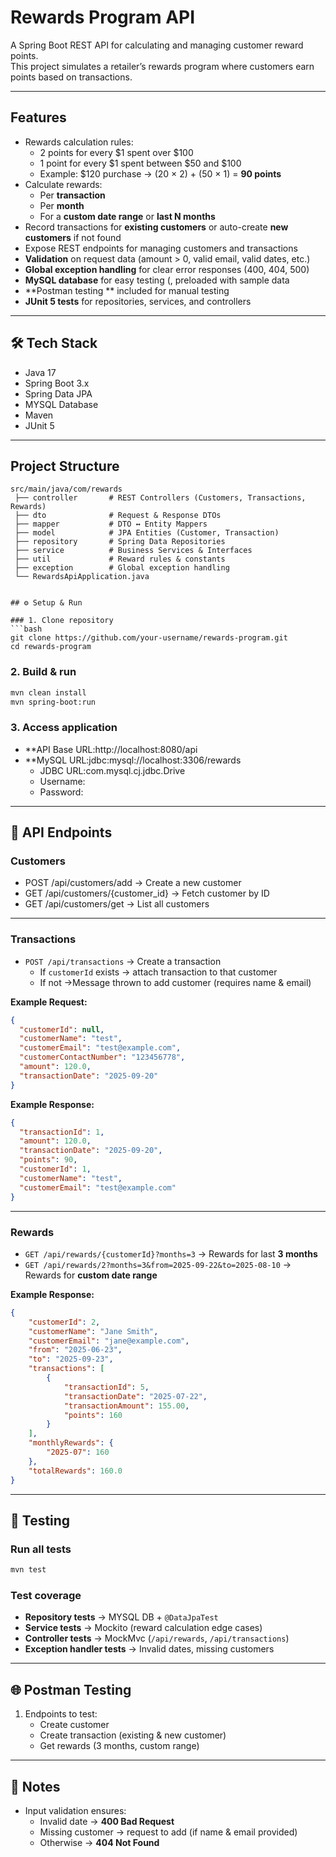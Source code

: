 # Rewards Program API

A Spring Boot REST API for calculating and managing customer reward points.  
This project simulates a retailer’s rewards program where customers earn points based on transactions.

---

## Features

- Rewards calculation rules:
    - 2 points for every $1 spent over $100
    - 1 point for every $1 spent between $50 and $100
    - Example: $120 purchase → (20 × 2) + (50 × 1) = **90 points**
- Calculate rewards:
    - Per **transaction**
    - Per **month**
    - For a **custom date range** or **last N months**
- Record transactions for **existing customers** or auto-create **new customers** if not found
- Expose REST endpoints for managing customers and transactions
- **Validation** on request data (amount > 0, valid email, valid dates, etc.)
- **Global exception handling** for clear error responses (400, 404, 500)
- **MySQL database** for easy testing (,   preloaded with sample data
- **Postman testing ** included for  manual testing
- **JUnit 5 tests** for repositories, services, and controllers

---

## 🛠️ Tech Stack

- Java 17
- Spring Boot 3.x
- Spring Data JPA
- MYSQL Database
- Maven
- JUnit 5

---

##  Project Structure

```
src/main/java/com/rewards
 ├── controller       # REST Controllers (Customers, Transactions, Rewards)
 ├── dto              # Request & Response DTOs
 ├── mapper           # DTO ↔ Entity Mappers
 ├── model            # JPA Entities (Customer, Transaction)
 ├── repository       # Spring Data Repositories
 ├── service          # Business Services & Interfaces
 ├── util             # Reward rules & constants
 ├── exception        # Global exception handling
 └── RewardsApiApplication.java


## ⚙️ Setup & Run

### 1. Clone repository
```bash
git clone https://github.com/your-username/rewards-program.git
cd rewards-program
```

### 2. Build & run
```bash
mvn clean install
mvn spring-boot:run
```

### 3. Access application
- **API Base URL:http://localhost:8080/api
- **MySQL URL:jdbc:mysql://localhost:3306/rewards
    - JDBC URL:com.mysql.cj.jdbc.Drive
    - Username:
    - Password:

---

## 📌 API Endpoints

### Customers
- POST /api/customers/add → Create a new customer
- GET /api/customers/{customer_id} → Fetch customer by ID
- GET /api/customers/get  → List all customers

---

### Transactions
- `POST /api/transactions` → Create a transaction
    - If `customerId` exists → attach transaction to that customer
    - If not →Message thrown to add customer (requires name & email)

**Example Request:**
```json
{
  "customerId": null,
  "customerName": "test",
  "customerEmail": "test@example.com",
  "customerContactNumber": "123456778",
  "amount": 120.0,
  "transactionDate": "2025-09-20"
}
```

**Example Response:**
```json
{
  "transactionId": 1,
  "amount": 120.0,
  "transactionDate": "2025-09-20",
  "points": 90,
  "customerId": 1,
  "customerName": "test",
  "customerEmail": "test@example.com"
}
```

---

### Rewards
- `GET /api/rewards/{customerId}?months=3` → Rewards for last **3 months**
- `GET /api/rewards/2?months=3&from=2025-09-22&to=2025-08-10` → Rewards for **custom date range**

**Example Response:**
```json
{
    "customerId": 2,
    "customerName": "Jane Smith",
    "customerEmail": "jane@example.com",
    "from": "2025-06-23",
    "to": "2025-09-23",
    "transactions": [
        {
            "transactionId": 5,
            "transactionDate": "2025-07-22",
            "transactionAmount": 155.00,
            "points": 160
        }
    ],
    "monthlyRewards": {
        "2025-07": 160
    },
    "totalRewards": 160.0
}
```

---

## 🧪 Testing

### Run all tests
```bash
mvn test
```

### Test coverage
- **Repository tests** → MYSQL DB + `@DataJpaTest`
- **Service tests** → Mockito (reward calculation edge cases)
- **Controller tests** → MockMvc (`/api/rewards`, `/api/transactions`)
- **Exception handler tests** → Invalid dates, missing customers

---

## 🌐 Postman Testing
1. Endpoints to test:
    - Create customer
    - Create transaction (existing & new customer)
    - Get rewards (3 months, custom range)

---

## 📖 Notes

- Input validation ensures:
    - Invalid date → **400 Bad Request**
    - Missing customer → request to add (if name & email provided)
    - Otherwise → **404 Not Found**
